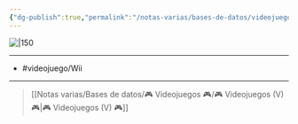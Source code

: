 ```yaml
---
{"dg-publish":true,"permalink":"/notas-varias/bases-de-datos/videojuegos/v-new-super-mario-bros-wii/"}
---
```



![|150](https://images.igdb.com/igdb/image/upload/t_cover_big/co21tj.jpg)

---

- #videojuego/Wii

---

> [[Notas varias/Bases de datos/🎮 Videojuegos 🎮/🎮 Videojuegos (V) 🎮\|🎮 Videojuegos (V) 🎮]]